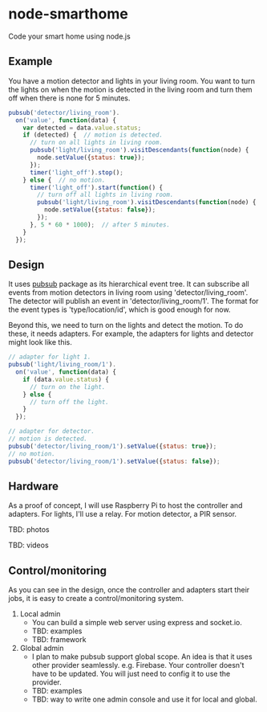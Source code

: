 # node-smarthome

Code your smart home using node.js

## Example

You have a motion detector and lights in your living room. You want to turn the lights on when the motion is detected in the living room and turn them off when there is none for 5 minutes.

```js
pubsub('detector/living_room').
  on('value', function(data) {
    var detected = data.value.status;
    if (detected) {  // motion is detected.
      // turn on all lights in living room.
      pubsub('light/living_room').visitDescendants(function(node) {
        node.setValue({status: true});
      });
      timer('light_off').stop();
    } else {  // no motion.
      timer('light_off').start(function() {
        // turn off all lights in living room.
        pubsub('light/living_room').visitDescendants(function(node) {
          node.setValue({status: false});
        });
      }, 5 * 60 * 1000);  // after 5 minutes.
    }
  });
```

## Design

It uses [pubsub](https://github.com/iwongu/hierarchical-pubsub) package as its hierarchical event tree. It can subscribe all events from motion detectors in living room using 'detector/living_room'. The detector will publish an event in 'detector/living_room/1'. The format for the event types is 'type/location/id', which is good enough for now.

Beyond this, we need to turn on the lights and detect the motion. To do these, it needs adapters. For example, the adapters for lights and detector might look like this.

```js
// adapter for light 1.
pubsub('light/living_room/1').
  on('value', function(data) {
    if (data.value.status) {
      // turn on the light.
    } else {
      // turn off the light.
    }
  });

// adapter for detector.
// motion is detected.
pubsub('detector/living_room/1').setValue({status: true});
// no motion.
pubsub('detector/living_room/1').setValue({status: false});
```

## Hardware

As a proof of concept, I will use Raspberry Pi to host the controller and adapters. For lights, I'll use a relay. For motion detector, a PIR sensor.

TBD: photos

TBD: videos

## Control/monitoring

As you can see in the design, once the controller and adapters start their jobs, it is easy to create a control/monitoring system.

1. Local admin
   * You can build a simple web server using express and socket.io.
   * TBD: examples
   * TBD: framework
1. Global admin
   * I plan to make pubsub support global scope. An idea is that it uses other provider seamlessly. e.g. Firebase. Your controller doesn't have to be updated. You will just need to config it to use the provider.
   * TBD: examples
   * TBD: way to write one admin console and use it for local and global.
